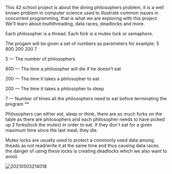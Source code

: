 
This 42 school project is about the dining philosophers problem, it is a well known problem in computer science used to illustrate common issues in concurrent programming,
that is what we are exploring with this project. We'll learn about multithreading, data races, deadlocks and more.

Each philosopher is a thread.
Each fork is a mutex lock or semaphore.

The progam will be given a set of numbers as parameters for example:
5 800 200 200 7

5 — The number of philosophers

800 — The time a philosopher will die if he doesn’t eat

200 — The time it takes a philosopher to eat

200 — The time it takes a philosopher to sleep

7 — Number of times all the philosophers need to eat before terminating the program **

Philosophers can either eat, sleep or think, there are as much forks on the table as there are philosophers and each philosopher needs
to have picked up 2 forks(lock the mutex) in order to eat. If they don't eat for a given maximum time since the last meal, they die.

Mutex locks are usually used to protect a commonly used data among theads as not read/write it at the same time and thus causing data races.
the danger of using these locks is creating deadlocks which we also want to avoid.

![20210503214018](https://github.com/Rikkopanda/philoshophers/assets/101322592/830f4b78-d0f4-4dfe-9696-5426093055cb)


